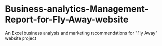 # Business-analytics-Management-Report-for-Fly-Away-website
An Excel business analysis and marketing recommendations for "Fly Away" website project
